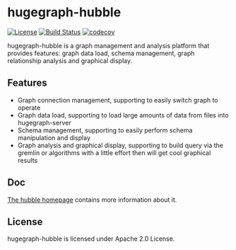 # hugegraph-hubble

[![License](https://img.shields.io/badge/license-Apache%202-0E78BA.svg)](https://www.apache.org/licenses/LICENSE-2.0.html)
[![Build Status](https://travis-ci.org/hugegraph/hugegraph-hubble.svg?branch=master)](https://travis-ci.org/hugegraph/hugegraph-hubble)
[![codecov](https://codecov.io/gh/hugegraph/hugegraph-hubble/branch/master/graph/badge.svg)](https://codecov.io/gh/hugegraph/hugegraph-hubble)

hugegraph-hubble is a graph management and analysis platform that provides features: graph data load, schema management, graph relationship analysis and graphical display.

## Features

- Graph connection management, supporting to easily switch graph to operate
- Graph data load, supporting to load large amounts of data from files into hugegraph-server
- Schema management, supporting to easily perform schema manipulation and display
- Graph analysis and graphical display, supporting to build query via the gremlin or algorithms with a little effort then will get cool graphical results

## Doc

[The hubble homepage](https://hugegraph.apache.org/docs/quickstart/hugegraph-hubble/) contains more information about it.

## License

hugegraph-hubble is licensed under Apache 2.0 License.
